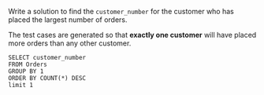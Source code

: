Write a solution to find the `customer_number` for the customer who has placed the largest number of orders.

The test cases are generated so that **exactly one customer** will have placed more orders than any other customer.

```MysQL
SELECT customer_number
FROM Orders
GROUP BY 1
ORDER BY COUNT(*) DESC
limit 1
```
